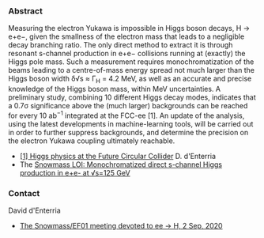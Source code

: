 ### Abstract

Measuring the electron Yukawa is impossible in Higgs boson decays, H → e+e−, given the smallness of the electron mass that leads to a negligible decay branching ratio. The only direct method to extract it is through resonant s-channel production in e+e− collisions running at (exactly) the Higgs pole mass. Such a measurement requires monochromatization of the beams leading to a centre-of-mass energy spread not much larger than the Higgs boson width δ√s ≈ Γ<sub>H</sub> = 4.2 MeV, as well as an accurate and precise knowledge of the Higgs boson mass, within MeV uncertainties. A preliminary study, combining 10 different Higgs decay modes, indicates that a 0.7σ significance above the (much larger) backgrounds can be reached for every 10 ab<sup>−1</sup> integrated at the FCC-ee [1]. An update of the analysis, using the latest developments in machine-learning tools, will be carried out in order to further suppress backgrounds, and determine the precision on the electron Yukawa coupling ultimately reachable.

- [[1] Higgs physics at the Future Circular Collider](https://arxiv.org/abs/1701.02663) D. d'Enterria
- The [Snowmass LOI: Monochromatized direct s-channel Higgs production in e+e- at √s=125 GeV](https://indico.cern.ch/event/951830/contributions/4002425/attachments/2096666/3524188/SNOWMASS21-AF3_AF1-EF0_EF0-RF0_RF0_Benedikt4-149.pdf)

### Contact
David d'Enterria

- [The Snowmass/EF01 meeting devoted to ee -> H, 2 Sep, 2020](https://indico.fnal.gov/event/44636/)

